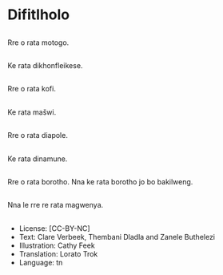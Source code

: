 # Difitlholo

##
Rre o rata motogo.

##
Ke rata dikhonfleikese.

##
Rre o rata kofi.

##
Ke rata mašwi.

##
Rre o rata diapole.

##
Ke rata dinamune.

##
Rre o rata borotho.
Nna ke rata borotho jo
bo bakilweng.

##
Nna le rre re rata
magwenya.

##
* License: [CC-BY-NC]
* Text: Clare Verbeek, Thembani Dladla and Zanele Buthelezi
* Illustration: Cathy Feek
* Translation: Lorato Trok
* Language: tn
